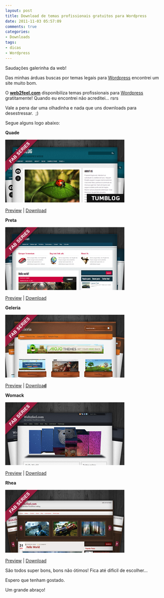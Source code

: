 ```yaml
---
layout: post
title: Download de temas profissionais gratuitos para Wordpress
date: 2011-11-03 05:57:09
comments: true
categories:
- Downloads
tags:
- dicas
- Wordpress
---
```


Saudações galerinha da web!

Das minhas árduas buscas por temas legais para <a title="wordpress.org" href="http://wordpress.org/" target="_blank">Wordpress</a> encontrei um site muito bom.

O **<a title="web2feel.com" href="http://www.web2feel.com/" target="_blank">web2feel.com</a>** disponibiliza temas profissionais para <a title="wordpress.org" href="http://wordpress.org/" target="_blank">Wordpress</a> gratitamente! Quando eu encontrei não acreditei... rsrs

Vale a pena dar uma olhadinha e nada que uns downloads para desestressar.  ;)

Segue alguns logo abaixo:

**Quade**

<img alt="" src="/assets/uploads/quagal.jpg">

<a href="http://jinsonathemes.com/tumblog/?themedemo=Quade" target="_blank">Preview</a> | <a title="download Quade" href="http://www.web2feel.com/download/Quade.zip" target="_blank">Download</a>



**Preta**

<img alt="" src="/assets/uploads/petrgal.jpg">

<a href="http://jinsonathemes.com/fabs/?themedemo=Petra" target="_blank">Preview</a> | <a href="http://www.web2feel.com/download/Petra.zip" target="_blank">Download</a>

**Geleria**

<img alt="" src="/assets/uploads/galgal.jpg">

<a href="http://jinsonathemes.com/galleria/" target="_blank">Preview</a> | <a href="http://www.web2feel.com/download/Galleria.zip" target="_blank">Downloa**d**</a>

**Womack**

<img alt="" src="/assets/uploads/womagal.jpg">

<a href="http://www.jinsonathemes.com/fabs/?themedemo=Womack" target="_blank">Preview</a> | <a href="http://www.web2feel.com/download/Womack.zip" target="_blank">Download</a>

**Rhea**

<img alt="" src="/assets/uploads/rheagal.jpg">

<a href="http://www.jinsonathemes.com/fabs/?themedemo=Rhea" target="_blank">Preview</a> | <a href="http://www.web2feel.com/download/Rhea.zip" target="_blank">Download</a>

São todos super bons, bons não ótimos! Fica até dificil de escolher...

Espero que tenham gostado.

Um grande abraço!